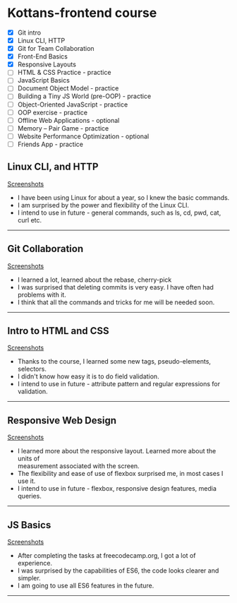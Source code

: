 # Kottans-frontend course

- [x] Git intro 
- [x] Linux CLI, HTTP
- [x] Git for Team Collaboration
- [x] Front-End Basics
- [x] Responsive Layouts
- [ ] HTML & CSS Practice - practice
- [ ] JavaScript Basics
- [ ] Document Object Model - practice
- [ ] Building a Tiny JS World (pre-OOP) - practice
- [ ] Object-Oriented JavaScript - practice
- [ ] OOP exercise - practice
- [ ] Offline Web Applications - optional
- [ ] Memory – Pair Game - practice
- [ ] Website Performance Optimization - optional
- [ ] Friends App - practice

## Linux CLI, and HTTP
[Screenshots](task_linux_cli)
+ I have been using Linux for about a year, so I knew the basic commands.
+ I am surprised by the power and flexibility of the Linux CLI.
+ I intend to use in future - general commands, such as ls, cd, pwd, cat, curl etc.
---
## Git Collaboration
[Screenshots](task_git_collaboration)
+ I learned a lot, learned about the rebase, cherry-pick
+ I was surprised that deleting commits is very easy. I have often had problems with it.
+ I think that all the commands and tricks for me will be needed soon.
---
## Intro to HTML and CSS
[Screenshots](task_html_css_intro)
+ Thanks to the course, I learned some  new tags, pseudo-elements, selectors.
+ I didn't know how easy it is to do field validation.
+ I intend to use in future - attribute pattern and regular expressions for validation.
---
## Responsive Web Design
[Screenshots](task_responsive_web_design)
+ I learned more about the responsive layout. Learned more about the units of \
 measurement associated with the screen.
+ The flexibility and ease of use of flexbox surprised me, in most cases I use it.
+ I intend to use in future - flexbox, responsive design features, media queries.
---
## JS Basics
[Screenshots](task_js_basics)
+ After completing the tasks at freecodecamp.org, I got a lot of experience.
+ I was surprised by the capabilities of ES6, the code looks clearer and simpler.
+ I am going to use all ES6 features in the future.
---